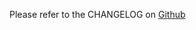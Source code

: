 Please refer to the CHANGELOG on [Github](https://github.com/vmware-tanzu/antrea/tree/main/CHANGELOG)
